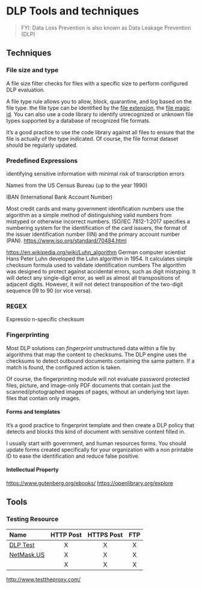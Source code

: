 # DLP Tools and techniques

> FYI: Data Loss Prevention is also known as Data Leakage Prevention (DLP) 
## Techniques


### File size and type

A file size filter checks for files with a specific size to perform configured DLP evaluation.

A file type rule allows you to allow, block, quarantine, and log based on the file type. the file type can be identified by the [file extension](https://file-extension.net/seeker/), the [file magic id](https://en.wikipedia.org/wiki/List_of_file_signatures). You can also use a code library to identify unrecognized or unknown file types supported by a database of recognized file formats.

It’s a good practice to use the code library against all files to ensure that the file is actually of the type indicated. Of course, the file format dataset should be regularly updated.

### Predefined Expressions

identifying sensitive information with minimal risk of transcription errors

Names from the US Census Bureau (up to the year 1990)

IBAN (International Bank Account Number)

Most credit cards and many government identification numbers use the algorithm as a simple method of distinguishing valid numbers from mistyped or otherwise incorrect numbers. ISO/IEC 7812-1:2017 specifies a numbering system for the identification of the card issuers, the format of the issuer identification number (IIN) and the primary account number (PAN).
https://www.iso.org/standard/70484.html

https://en.wikipedia.org/wiki/Luhn_algorithm
German computer scientist Hans Peter Luhn developed the Luhn algorithm in 1954. It calculates simple checksum formula used to validate identification numbers The algorithm was designed to protect against accidental errors, such as digit mistyping. It will detect any single-digit error, as well as almost all transpositions of adjacent digits. However, it will not detect transposition of the two-digit sequence 09 to 90 (or vice versa).

### REGEX

Expressio n-specific checksum

### Fingerprinting
Most DLP solutions can _fingerprint_ unstructured data within a file by algorithms that map the content to checksums. The DLP engine uses the checksums to detect outbound documents containing the same pattern. If a match is found, the configured action is taken. 

Of course, the fingerprinting module will not evaluate password protected files, picture, and image-only PDF documents that contain just the scanned/photographed images of pages, without an underlying text layer.
files that contain only images.

#### Forms and templates
It’s a good practice to fingerprint template and then create a DLP policy that detects and blocks this kind of document with sensitive content filled in. 

I usually start with government, and human resources forms. You should update forms created specifically for your organization with a non printable ID to ease the identification and reduce false positive.

#### Intellectual Property

https://www.gutenberg.org/ebooks/
https://openlibrary.org/explore

## Tools

### Testing Resource 

| Name   | HTTP Post | HTTPS Post | FTP |
| :-- |:--: | :--:| :--: |
|[DLP Test](https://dlptest.com/)| X | X | X |
|[NetMask.US](http://www.netmask.us/dlptest)| X | X | X |
|| X | X | X |
http://www.testtheproxy.com/

